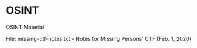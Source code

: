 # OSINT
OSINT Material

File: missing-ctf-notes.txt - Notes for Missing Persons' CTF (Feb. 1, 2020)

